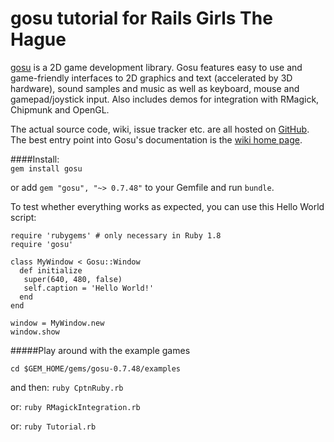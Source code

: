 gosu tutorial for Rails Girls The Hague
===================
[gosu][1] is a 2D game development library. Gosu features easy to use and game-friendly interfaces to 2D graphics and text (accelerated by 3D hardware), sound samples and music as well as keyboard, mouse and gamepad/joystick input. Also includes demos for integration with RMagick, Chipmunk and OpenGL.

The actual source code, wiki, issue tracker etc. are all hosted on [GitHub][2]. The best entry point into Gosu's documentation is the [wiki home page][3].

####Install:  
```gem install gosu```

or add ```gem "gosu", "~> 0.7.48"``` to your Gemfile and run ```bundle```.

To test whether everything works as expected, you can use this Hello World script:
```
require 'rubygems' # only necessary in Ruby 1.8
require 'gosu'

class MyWindow < Gosu::Window
  def initialize
   super(640, 480, false)
   self.caption = 'Hello World!'
  end
end

window = MyWindow.new
window.show
```

#####Play around with the example games

```
cd $GEM_HOME/gems/gosu-0.7.48/examples
```

and then:
```ruby CptnRuby.rb```

or:
```ruby RMagickIntegration.rb```

or:
```ruby Tutorial.rb```

[1]: http://www.libgosu.org/
[2]: http://github.com/jlnr/gosu/
[3]: http://github.com/jlnr/gosu/wiki
